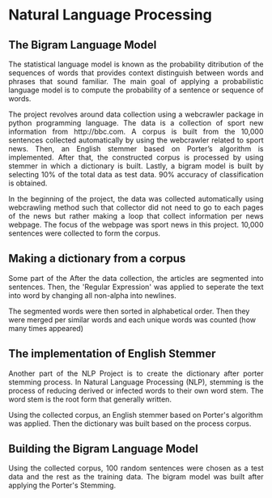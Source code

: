 # Natural Language Processing

## The Bigram Language Model

<p align="justify">
  The statistical language model is known as the probability ditribution of the sequences of words that provides context distinguish between words and phrases that sound familiar.
  The main goal of applying a probabilistic language model is to compute the probability of a sentence or sequence of words.
</p>

<p align="justify">
  The project revolves around data collection using a webcrawler package in python programming language. The data is a collection of sport new information from http://bbc.com. A corpus is built from the 10,000 sentences collected automatically by using the webcrawler related to sport news. Then, an English stemmer based on Porter’s algorithm is implemented. After that, the constructed corpus is processed by using stemmer in which a dictionary is built. Lastly, a bigram model is built by selecting 10% of the total data as test data. 90% accuracy of classification is obtained.
</p>

<p align="justify">
  In the beginning of the project, the data was collected automatically using webcrawling method such that collector did not need to go to each pages of the news but rather making a loop that collect information per news webpage. The focus of the webpage was sport news in this project. 10,000 sentences were collected to form the corpus.
</p>

## Making a dictionary from a corpus
<p align="justify">
  Some part of the 
  After the data collection, the articles are segmented into sentences. Then, the 'Regular Expression' was applied to seperate the text into word by changing all non-alpha into newlines.

  The segmented words were then sorted in alphabetical order. Then they were merged per similar words and each unique words was counted (how many times appeared)
</p>

## The implementation of English Stemmer
<p align="justify">
  Another part of the NLP Project is to create the dictionary after porter stemming process. In Natural Language Processing (NLP), stemming is the process of reducing derived or infected words to their own word stem. The word stem is the root form that generally written.

  Using the collected corpus, an English stemmer based on Porter's algorithm was applied. Then the dictionary was built based on the process corpus.
</p>

## Building the Bigram Language Model
<p align="justify">
  Using the collected corpus, 100 random sentences were chosen as a test data and the rest as the training data. The bigram model was built after applying the Porter's Stemming.
</p>


